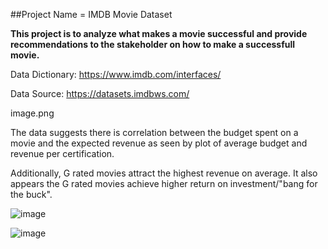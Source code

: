 ##Project Name = IMDB Movie Dataset
 
**This project is to analyze what makes a movie successful and provide recommendations to the stakeholder on how to make a successfull movie.**

Data Dictionary: https://www.imdb.com/interfaces/

Data Source: https://datasets.imdbws.com/

image.png


The data suggests there is correlation between the budget spent on a movie and the expected revenue as seen by plot of average budget and revenue per certification. 

Additionally, G rated movies attract the highest revenue on average. It also appears the G rated movies achieve higher return on investment/"bang for the buck".

![image](https://user-images.githubusercontent.com/114834926/217401347-a627f6d0-e0f1-4578-916a-e371bd1d4531.png)

![image](https://user-images.githubusercontent.com/114834926/217401522-c639bb1c-cd97-4303-8c63-39916f82e5ec.png)
